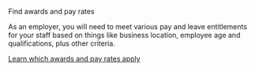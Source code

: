 <p class="task-heading"> Find awards and pay rates </p>

As an employer, you will need to meet various pay and leave entitlements for your staff based on things like business location, employee age and qualifications, plus other criteria.

[Learn which awards and pay rates apply](#)
